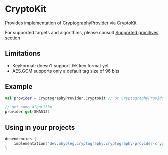 # CryptoKit

Provides implementation of [CryptographyProvider][CryptographyProvider] via [CryptoKit][CryptoKit]

For supported targets and algorithms, please consult [Supported primitives section][Supported primitives section]

## Limitations

* KeyFormat: doesn't support `JWK` key format yet
* AES.GCM supports only a default tag size of 96 bits

## Example

```kotlin
val provider = CryptographyProvider.CryptoKit // or CryptographyProvider.Default 

// get some algorithm
provider.get(SHA512)
```

## Using in your projects

```kotlin
dependencies {
    implementation("dev.whyoleg.cryptography:cryptography-provider-cryptokit:0.5.0")
}
```

[CryptographyProvider]: ../api/cryptography-core/dev.whyoleg.cryptography/-cryptography-provider/index.html

[CryptoKit]: https://developer.apple.com/documentation/cryptokit/

[Supported primitives section]: index.md#supported-primitives

